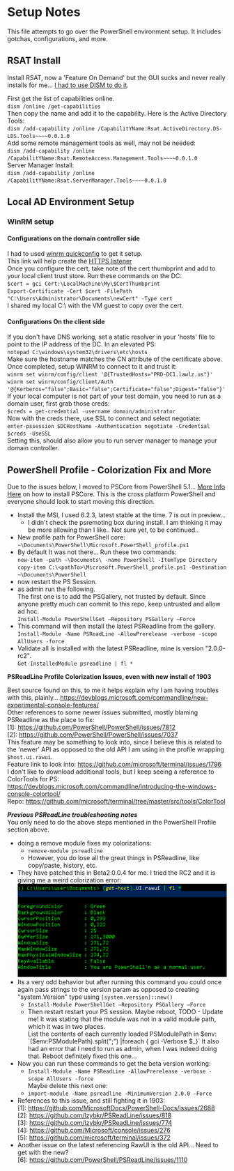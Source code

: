 # Setup Notes

This file attempts to go over the PowerShell environment setup.  It includes gotchas, configurations, and more.   

## RSAT Install
Install RSAT, now a 'Feature On Demand' but the GUI sucks and never really installs for me...
[I had to use DISM to do it](https://docs.microsoft.com/en-us/windows-hardware/manufacture/desktop/dism-capabilities-package-servicing-command-line-options).  

First get the list of capabilities online.  
`dism /online /get-capabilities`  
Then copy the name and add it to the capability.  Here is the Active Directory Tools:   
`dism /add-capability /online /CapabilitYName:Rsat.ActiveDirectory.DS-LDS.Tools~~~~0.0.1.0`  
Add some remote management tools as well, may not be needed:  
`dism /add-capability /online /CapabilitYName:Rsat.RemoteAccess.Management.Tools~~~~0.0.1.0`  
Server Manager Install:  
`dism /add-capability /online /CapabilitYName:Rsat.ServerManager.Tools~~~~0.0.1.0`



## Local AD Environment Setup  

### WinRM setup  

#### Configurations on the domain controller side  
I had to used [winrm quickconfig](https://4sysops.com/wiki/enable-powershell-remoting/) to get it setup.  
This link will help create the [HTTPS listener](https://www.visualstudiogeeks.com/devops/how-to-configure-winrm-for-https-manually)  
Once you configure the cert, take note of the cert thumbprint and add to your local client trust store.  Run these commands on the DC:  
    `$cert = gci Cert:\LocalMachine\My\$CertThumbprint`  
    `Export-Certificate -Cert $cert -FilePath "C:\Users\Administrator\Documents\newCert" -Type cert`  
I shared my local C:\ with the VM guest to copy over the cert.  

#### Configurations On the client side
If you don't have DNS working, set a static resolver in your 'hosts' file to point to the IP address of the DC.  In an elevated PS:  
    `notepad C:\windows\system32\drivers\etc\hosts`  
Make sure the hostname matches the CN attribute of the certificate above.  Once completed, setup WINRM to connect to it and trust it:  
    `winrm set winrm/config/client '@{TrustedHosts="PRD-DC1.lawlz.us"}'`  
    `winrm set winrm/config/client/Auth '@{Kerberos="false";Basic="false";Certificate="false";Digest="false"}'`  
If your local computer is not part of your test domain, you need to run as a domain user, first grab those creds:  
    `$creds = get-credential -username domain/administrator`  
Now with the creds there, use SSL to connect and select negotiate:  
    `enter-pssession $DCHostName -Authentication negotiate -Credential $creds -UseSSL`   
Setting this, should also allow you to run server manager to manage your domain controller.  


## PowerShell Profile - Colorization Fix and More
Due to the issues below, I moved to PSCore from PowerShell 5.1...  [More Info Here](https://docs.microsoft.com/en-us/powershell/scripting/install/installing-powershell-core-on-windows?view=powershell-6) on how to install PSCore.  This is the cross platform PowerShell and everyone should look to start moving this direction.    
* Install the MSI, I used 6.2.3, latest stable at the time.  7 is out in preview...  
  * I didn't check the psremoting box during install.  I am thinking it may be more allowing than I like..  Not sure yet, to be continued..  
* New profile path for PowerShell core:  
`~\Documents\PowerShell\Microsoft.PowerShell_profile.ps1`  
* By default It was not there...  Run these two commands:  
`new-item -path ~\Documents\ -name PowerShell -ItemType Directory`  
`copy-item C:\<pathTo>\Microsoft.PowerShell_profile.ps1 -Destination ~\Documents\PowerShell`  
* now restart the PS Session.  
* as admin run the following.  
The first one is to add the PSGallery, not trusted by default.  Since anyone pretty much can commit to this repo, keep untrusted and allow ad hoc.  
`Install-Module PowerShellGet –Repository PSGallery –Force`  
* This command will then install the latest PSReadline from the gallery.  
`Install-Module -Name PSReadLine -AllowPrerelease -verbose -scope AllUsers -force`  
* Validate all is installed with the latest PSReadline, mine is version "2.0.0-rc2".  
`Get-InstalledModule psreadline | fl *`


**PSReadLine Profile Colorization Issues, even with new install of 1903**  

Best source found on this, to me it helps explain why I am having troubles with this, plainly... https://devblogs.microsoft.com/commandline/new-experimental-console-features/   
Other references to some newer issues submitted, mostly blaming PSReadline as the place to fix:  
[1]: https://github.com/PowerShell/PowerShell/issues/7812    
[2]: https://github.com/PowerShell/PowerShell/issues/7037   
This feature may be something to look into, since I believe this is related to the 'newer' API as opposed to the old API I am using in the profile wrapping `$host.ui.rawui`.  
Feature link to look into: https://github.com/microsoft/terminal/issues/1796   
I don't like to download additional tools, but I keep seeing a reference to ColorTools for PS:  
https://devblogs.microsoft.com/commandline/introducing-the-windows-console-colortool/  
Repo:  https://github.com/microsoft/terminal/tree/master/src/tools/ColorTool  

***Previous PSReadLine troubleshooting notes***  
You only need to do the above steps mentioned in the PowerShell Profile section above.    
* doing a remove module fixes my colorizations:
  * `remove-module psreadline`  
  * However, you do lose all the great things in PSReadline, like copy/paste, history, etc.  
* They have patched this in Beta2.0.0.4 for me.  I tried the RC2 and it is giving me a weird colorization error:  
![error](./img/weirdUI_color.png)
* Its a very odd behavior but after running this command you could once again pass strings to the version param as opposed to creating "system.Version" type using  `[system.version]::new()`  
  * `Install-Module PowerShellGet –Repository PSGallery –Force`  
  * Then restart restart your PS session.  Maybe reboot, TODO - Update me!
It was stating that the module was not in a valid module path, which it was in two places.  
List the contents of each currently loaded PSModulePath in $env:  
`($env:PSModulePath).split(";") |foreach { gci -Verbose $_}`
It also had an error that I need to run as admin, when I was indeed doing that.  Reboot definitely fixed this one...
* Now you can run these commands to get the beta version working:  
  * `Install-Module -Name PSReadLine -AllowPrerelease -verbose -scope AllUsers -force`  
  Maybe delete this next one:
  * `import-module -Name psreadline -MinimumVersion 2.0.0 -Force`  
* References to this issue, and still fighting it in 1903:  
    [1]: https://github.com/MicrosoftDocs/PowerShell-Docs/issues/2688  
    [2]: https://github.com/lzybkr/PSReadLine/issues/818  
    [3]: https://github.com/lzybkr/PSReadLine/issues/774  
    [4]: https://github.com/Microsoft/console/issues/276  
    [5]: https://github.com/microsoft/terminal/issues/372  
* Another issue on the latest referencing RawUI is the old API... Need to get with the new?  
    [6]: https://github.com/PowerShell/PSReadLine/issues/1110